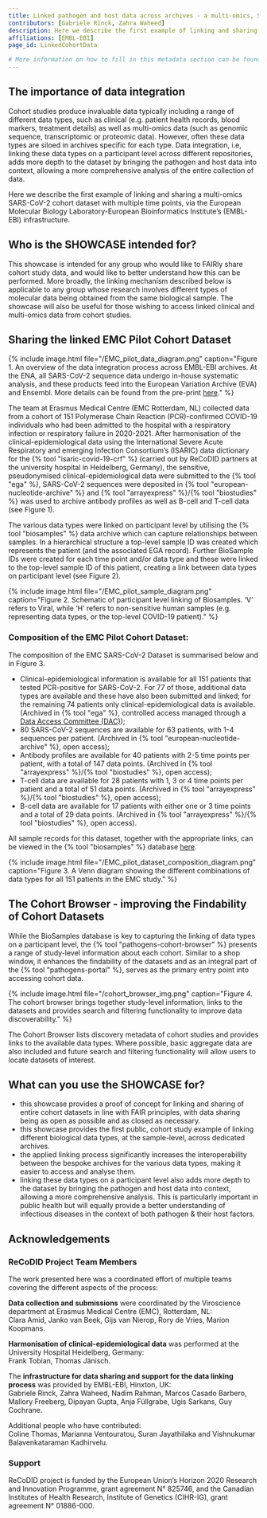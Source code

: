 ```yaml
---
title: Linked pathogen and host data across archives - a multi-omics, SARS-CoV-2 cohort case study
contributors: [Gabriele Rinck, Zahra Waheed] 
description: Here we describe the first example of linking and sharing a COVID-19, multi-omics cohort data set via the EMBL-EBI infrastructure. 
affiliations: [EMBL-EBI]
page_id: LinkedCohortData

# More information on how to fill in this metadata section can be found here https://www.infectious-diseases-toolkit.org/contribute/page-metadata
---
```


<!-- Please take in mind our style guide https://www.infectious-diseases-toolkit.org/contribute/style_guide when writing the content of this page. -->

<!--- Showcase pages should detail a particular combination of standards and tools from an infrastructural or domain perspective to tackle infectious diseases related data challenges. --->

## The importance of data integration 

Cohort studies produce invaluable data typically including a range of different data types, such as clinical (e.g. patient health records, blood markers, treatment details) as well as multi-omics data (such as genomic sequence, transcriptomic or proteomic data). However, often these data types are siloed in archives specific for each type. Data integration, i.e, linking these data types on a participant level across different repositories, adds more depth to the dataset by bringing the pathogen and host data into context, allowing a more comprehensive analysis of the entire collection of data.     

Here we describe the first example of linking and sharing a multi-omics SARS-CoV-2 cohort dataset with multiple time points, via the European Molecular Biology Laboratory-European Bioinformatics Institute’s (EMBL-EBI) infrastructure. 


## Who is the SHOWCASE intended for?

This showcase is intended for any group who would like to FAIRly share cohort study data, and would like to better understand how this can be performed. More broadly, the linking mechanism described below is applicable to any group whose research involves different types of molecular data being obtained from the same biological sample. 
The showcase will also be useful for those wishing to access linked clinical and multi-omics data from cohort studies. 

## Sharing the linked EMC Pilot Cohort Dataset

{% include image.html file="/EMC_pilot_data_diagram.png" caption="Figure 1. An overview of the data integration process across EMBL-EBI archives. At the ENA, all SARS-CoV-2 sequence data undergo in-house systematic analysis, and these products feed into the European Variation Archive (EVA) and Ensembl. More details can be found from the pre-print [here](https://doi.org/10.1101/2023.04.19.537514)." %}

The team at Erasmus Medical Centre (EMC Rotterdam, NL) collected data from a cohort of 151 Polymerase Chain Reaction (PCR)-confirmed COVID-19 individuals who had been admitted to the hospital with a respiratory infection or respiratory failure in 2020-2021. After harmonisation of the clinical-epidemiological data using the International Severe Acute Respiratory and emerging Infection Consortium’s (ISARIC) data dictionary for the {% tool "isaric-covid-19-crf" %} (carried out by ReCoDID partners at the university hospital in Heidelberg, Germany), the sensitive, pseudonymised clinical-epidemiological data were submitted to the {% tool "ega" %}, SARS-CoV-2 sequences were deposited in {% tool "european-nucleotide-archive" %} and {% tool "arrayexpress" %}/{% tool "biostudies" %} was used to archive antibody profiles as well as B-cell and T-cell data (see Figure 1). 

The various data types were linked on participant level by utilising the {% tool "biosamples" %} data archive which can capture relationships between samples. In a hierarchical structure a top-level sample ID was created which represents the patient (and the associated EGA record). Further BioSample IDs were created for each time point and/or data type and these were linked to the top-level sample ID of this patient, creating a link between data types on participant level (see Figure 2). 

{% include image.html file="/EMC_pilot_sample_diagram.png" caption="Figure 2. Schematic of participant level linking of Biosamples. ‘V’ refers to Viral, while ‘H’ refers to non-sensitive human samples (e.g. representing data types, or the top-level COVID-19 patient)." %}

### Composition of the EMC Pilot Cohort Dataset:

The composition of the EMC SARS-CoV-2 Dataset is summarised below and in Figure 3.    

- Clinical-epidemiological information is available for all 151 patients that tested PCR-positive for SARS-CoV-2. For 77 of those, additional data types are available and these have also been submitted and linked; for the remaining 74 patients only clinical-epidemiological data is available. (Archived in {% tool "ega" %}, controlled access managed through a [Data Access Committee (DAC)](https://ega-archive.org/dacs/EGAC00001002851));
- 80 SARS-CoV-2 sequences are available for 63 patients, with 1-4 sequences per patient. (Archived in {% tool "european-nucleotide-archive" %}, open access);
- Antibody profiles are available for 40 patients with 2-5 time points per patient, with a total of 147 data points. (Archived in {% tool "arrayexpress" %}/{% tool "biostudies" %}, open access);
- T-cell data are available for 28 patients with 1, 3 or 4 time points per patient and a total of 51 data points. (Archived in {% tool "arrayexpress" %}/{% tool "biostudies" %}, open access);
- B-cell data are available for 17 patients with either one or 3 time points and a total of 29 data points. (Archived in {% tool "arrayexpress" %}/{% tool "biostudies" %}, open access).

All sample records for this dataset, together with the appropriate links, can be viewed in the {% tool "biosamples" %} database [here](https://www.ebi.ac.uk/biosamples/samples?text=ReCoDID+COVID-19+pilot+study).

{% include image.html file="/EMC_pilot_dataset_composition_diagram.png" caption="Figure 3. A Venn diagram showing the different combinations of data types for all 151 patients in the EMC study." %}


## The Cohort Browser - improving the Findability of Cohort Datasets

While the BioSamples database is key to capturing the linking of data types on a participant level, the {% tool "pathogens-cohort-browser" %} presents a range of study-level information about each cohort. Similar to a shop window, it enhances the findability of the datasets and as an integral part of the {% tool "pathogens-portal" %}, serves as the primary entry point into accessing cohort data.

{% include image.html file="/cohort_browser_img.png" caption="Figure 4. The cohort browser brings together study-level information, links to the datasets and provides search and filtering functionality to improve data discoverability." %}

The Cohort Browser lists discovery metadata of cohort studies and provides links to the available data types. Where possible, basic aggregate data are also included and future search and filtering functionality will allow users to locate datasets of interest. 

## What can you use the SHOWCASE for?

- this showcase provides a proof of concept for linking and sharing of entire cohort datasets in line with FAIR principles, with data sharing being as open as possible and as closed as necessary. 
- this showcase provides the first public, cohort study example of linking different biological data types, at the sample-level, across dedicated archives.
- the applied linking process significantly increases the interoperability between the bespoke archives for the various data types, making it easier to access and analyse them.
- linking these data types on a participant level also adds more depth to the dataset by bringing the pathogen and host data into context, allowing a more comprehensive analysis.
This is particularly important in public health but will equally provide a better understanding of infectious diseases in the context of both pathogen & their host factors.

## Acknowledgements
### ReCoDID Project Team Members
The work presented here was a coordinated effort of multiple teams covering the different aspects of the process:    

**Data collection and submissions** were coordinated by the Viroscience department at Erasmus Medical Centre (EMC), Rotterdam, NL:    
Clara Amid, Janko van Beek, Gijs van Nierop, Rory de Vries, Marion Koopmans.    

**Harmonisation of clinical-epidemiological data** was performed at the University Hospital Heidelberg, Germany:    
Frank Tobian, Thomas Jänisch.    

The **infrastructure for data sharing and support for the data linking process** was provided by EMBL-EBI, Hinxton, UK:    
Gabriele Rinck, Zahra Waheed, Nadim Rahman, Marcos Casado Barbero, Mallory Freeberg, Dipayan Gupta, Anja Füllgrabe, Ugis Sarkans, Guy Cochrane.    

Additional people who have contributed:    
Coline Thomas, Marianna Ventouratou, Suran Jayathilaka and Vishnukumar Balavenkataraman Kadhirvelu.

### Support
ReCoDID project is funded by the European Union’s Horizon 2020 Research and Innovation Programme, grant agreement N° 825746, and the Canadian Institutes of Health Research, Institute of Genetics (CIHR-IG), grant agreement N° 01886-000.

